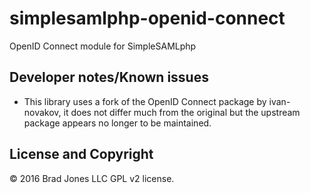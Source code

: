 # simplesamlphp-openid-connect
OpenID Connect module for SimpleSAMLphp

## Developer notes/Known issues

- This library uses a fork of the OpenID Connect package by ivan-novakov,
  it does not differ much from the original but the upstream package
  appears no longer to be maintained.

## License and Copyright

&copy; 2016 Brad Jones LLC
GPL v2 license.
